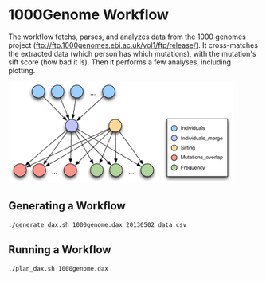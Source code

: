 # 1000Genome Workflow

The workflow fetchs, parses, and analyzes data from the 1000 genomes project (ftp://ftp.1000genomes.ebi.ac.uk/vol1/ftp/release/). It cross-matches the extracted data (which person has which mutations), with the mutation's sift score (how bad it is). Then it performs a few analyses, including plotting.

<img src="docs/images/1000genome.png?raw=true" width="450">

Generating a Workflow
---------------------
```
./generate_dax.sh 1000genome.dax 20130502 data.csv
```

Running a Workflow
-------------------
```
./plan_dax.sh 1000genome.dax
```
